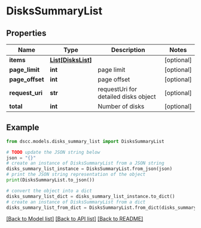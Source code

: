 # DisksSummaryList


## Properties

Name | Type | Description | Notes
------------ | ------------- | ------------- | -------------
**items** | [**List[DisksList]**](DisksList.md) |  | [optional] 
**page_limit** | **int** | page limit | [optional] 
**page_offset** | **int** | page offset | [optional] 
**request_uri** | **str** | requestUri for detailed disks object | [optional] 
**total** | **int** | Number of disks | [optional] 

## Example

```python
from dscc.models.disks_summary_list import DisksSummaryList

# TODO update the JSON string below
json = "{}"
# create an instance of DisksSummaryList from a JSON string
disks_summary_list_instance = DisksSummaryList.from_json(json)
# print the JSON string representation of the object
print(DisksSummaryList.to_json())

# convert the object into a dict
disks_summary_list_dict = disks_summary_list_instance.to_dict()
# create an instance of DisksSummaryList from a dict
disks_summary_list_from_dict = DisksSummaryList.from_dict(disks_summary_list_dict)
```
[[Back to Model list]](../README.md#documentation-for-models) [[Back to API list]](../README.md#documentation-for-api-endpoints) [[Back to README]](../README.md)


